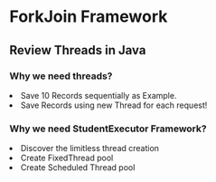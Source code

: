 # ForkJoin Framework 

## Review Threads in Java

### Why we need threads?
<li>Save 10 Records sequentially as Example.</li>
<li>Save Records using new Thread for each request!</li>

### Why we need StudentExecutor Framework?
<li>Discover the limitless thread creation</li>
<li>Create FixedThread pool</li>
<li>Create Scheduled Thread pool</li>
